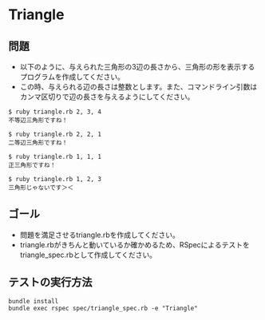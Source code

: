 # Triangle

## 問題

- 以下のように、与えられた三角形の3辺の長さから、三角形の形を表示するプログラムを作成してください。
- この時、与えられる辺の長さは整数とします。また、コマンドライン引数はカンマ区切りで辺の長さを与えるようにしてください。

```
$ ruby triangle.rb 2, 3, 4
不等辺三角形ですね！

$ ruby triangle.rb 2, 2, 1
二等辺三角形ですね！

$ ruby triangle.rb 1, 1, 1
正三角形ですね！

$ ruby triangle.rb 1, 2, 3
三角形じゃないです＞＜
```

## ゴール

- 問題を満足させるtriangle.rbを作成してください。
- triangle.rbがきちんと動いているか確かめるため、RSpecによるテストをtriangle_spec.rbとして作成してください。


## テストの実行方法

```
bundle install
bundle exec rspec spec/triangle_spec.rb -e "Triangle"
```
